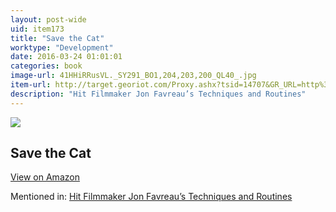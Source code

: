 ```yaml
---
layout: post-wide
uid: item173
title: "Save the Cat"
worktype: "Development"
date: 2016-03-24 01:01:01
categories: book
image-url: 41HHiRRusVL._SY291_BO1,204,203,200_QL40_.jpg
item-url: http://target.georiot.com/Proxy.ashx?tsid=14707&GR_URL=http%3A%2F%2Fwww.amazon.com%2FSave-Last-Book-Screenwriting-Youll%2Fdp%2F1932907009%2F
description: "Hit Filmmaker Jon Favreau’s Techniques and Routines"
---
```

<a href="http://target.georiot.com/Proxy.ashx?tsid=14707&GR_URL=http%3A%2F%2Fwww.amazon.com%2FSave-Last-Book-Screenwriting-Youll%2Fdp%2F1932907009%2F" target="blank"><img src="../../../../img/thumbs/41HHiRRusVL._SY291_BO1,204,203,200_QL40_.jpg" class="prod-img"></a>
<h2>Save the Cat</h2>
<p><a class="btn btn-primary" href="http://target.georiot.com/Proxy.ashx?tsid=14707&GR_URL=http%3A%2F%2Fwww.amazon.com%2FSave-Last-Book-Screenwriting-Youll%2Fdp%2F1932907009%2F" target="blank">View on Amazon</a><p>
<p>Mentioned in: <a href="http://fourhourworkweek.com/2015/04/14/jon-favreau/" target="blank">Hit Filmmaker Jon Favreau’s Techniques and Routines</a></p>
